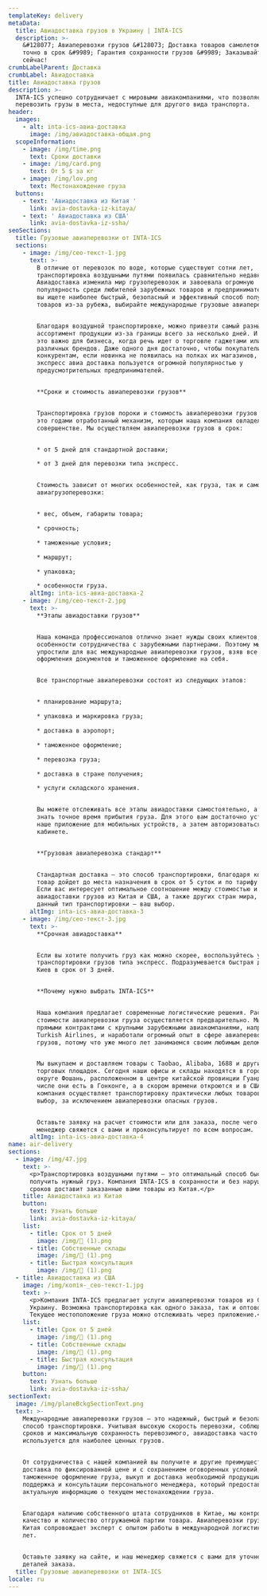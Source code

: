 ```yaml
---
templateKey: delivery
metaData:
  title: Авиадоставка грузов в Украину | INTA-ICS
  description: >-
    &#128077; Авиаперевозки грузов &#128073; Доставка товаров самолетом &#9992;
    точно в срок &#9989; Гарантия сохранности грузов &#9989; Заказывайте прямо
    сейчас!
crumbLabelParent: Доставка
crumbLabel: Авиадоставка
title: Авиадоставка грузов
description: >-
  INTA-ICS успешно сотрудничает с мировыми авиакомпаниями, что позволяет
  перевозить грузы в места, недоступные для другого вида транспорта.
header:
  images:
    - alt: inta-ics-авиа-доставка
      image: /img/авиадоставка-общая.png
  scopeInformation:
    - image: /img/time.png
      text: Сроки доставки
    - image: /img/card.png
      text: От 5 $ за кг
    - image: /img/lov.png
      text: Местонахождение груза
  buttons:
    - text: 'Авиадоставка из Китая '
      link: avia-dostavka-iz-kitaya/
    - text: ' Авиадоставка из США'
      link: avia-dostavka-iz-ssha/
seoSections:
  title: Грузовые авиаперевозки от INTA-ICS
  sections:
    - image: /img/сео-текст-1.jpg
      text: >-
        В отличие от перевозок по воде, которые существуют сотни лет,
        транспортировка воздушными путями появилась сравнительно недавно.
        Авиадоставка изменила мир грузоперевозок и завоевала огромную
        популярность среди любителей зарубежных товаров и предпринимателей. Если
        вы ищете наиболее быстрый, безопасный и эффективный способ получения
        товаров из-за рубежа, выбирайте международные грузовые авиаперевозки.


        Благодаря воздушной транспортировке, можно привезти самый разный
        ассортимент продукции из-за границы всего за несколько дней. И особенно
        это важно для бизнеса, когда речь идет о торговле гаджетами или одеждой
        различных брендов. Даже одного дня достаточно, чтобы покупатели ушли к
        конкурентам, если новинка не появилась на полках их магазинов, поэтому
        экспресс авиа доставка пользуется огромной популярностью у
        предусмотрительных предпринимателей.


        **Сроки и стоимость авиаперевозки грузов**


        Транспортировка грузов пороки и стоимость авиаперевозки грузов воздуху —
        это годами отработанный механизм, которым наша компания овладела в
        совершенстве. Мы осуществляем авиаперевозки грузов в срок:


        * от 5 дней для стандартной доставки;

        * от 3 дней для перевозки типа экспресс.


        Стоимость зависит от многих особенностей, как груза, так и самой
        авиагрузоперевозки:


        * вес, объем, габариты товара;

        * срочность;

        * таможенные условия;

        * маршрут;

        * упаковка;

        * особенности груза.
      altImg: inta-ics-авиа-доставка-2
    - image: /img/сео-текст-2.jpg
      text: >-
        **Этапы авиадоставки грузов**


        Наша команда профессионалов отлично знает нужды своих клиентов, а также
        особенности сотрудничества с зарубежными партнерами. Поэтому мы
        упростили для вас международные авиаперевозки грузов, взяв все сложности
        оформления документов и таможенное оформление на себя.


        Все транспортные авиаперевозки состоят из следующих этапов:


        * планирование маршрута;

        * упаковка и маркировка груза;

        * доставка в аэропорт;

        * таможенное оформление;

        * перевозка груза;

        * доставка в стране получения;

        * услуги складского хранения.


        Вы можете отслеживать все этапы авиадоставки самостоятельно, а также
        знать точное время прибытия груза. Для этого вам достаточно установить
        наше приложение для мобильных устройств, а затем авторизоваться в личном
        кабинете.


        **Грузовая авиаперевозка стандарт**


        Стандартная доставка — это способ транспортировки, благодаря которому
        товар дойдет до места назначения в срок от 5 суток и по тарифу от 5$/кг.
        Если вас интересует оптимальное соотношение между стоимостью и скоростью
        авиадоставки грузов из Китая и США, а также других стран мира, тогда
        данный тип транспортировки — ваш выбор.
      altImg: inta-ics-авиа-доставка-3
    - image: /img/сео-текст-3.jpg
      text: >-
        **Срочная авиадоставка**


        Если вы хотите получить груз как можно скорее, воспользуйтесь услугой
        транспортировки грузов типа экспресс. Подразумевается быстрая доставка в
        Киев в срок от 3 дней.


        **Почему нужно выбрать INTA-ICS**


        Наша компания предлагает современные логистические решения. Расчет
        стоимости авиаперевозки груза осуществляется предварительно. Мы владеем
        прямыми контрактами с крупными зарубежными авиакомпаниями, например,
        Turkish Airlines, и наработали огромный опыт в сфере авиаперевозок
        грузов, потому что уже много лет занимаемся своим любимым делом.


        Мы выкупаем и доставляем товары с Taobao, Alibaba, 1688 и других
        торговых площадок. Сегодня наши офисы и склады находятся в городском
        округе Фошань, расположенном в центре китайской провинции Гуандун. В том
        числе они есть в Гонконге, а в скором времени откроются и в США. Наша
        компания осуществляет транспортировку практически любых товаров на ваш
        выбор, за исключением авиаперевозки опасных грузов.


        Оставьте заявку на расчет стоимости или для заказа, после чего наш
        менеджер свяжется с вами и проконсультирует по всем вопросам.
      altImg: inta-ics-авиа-доставка-4
name: air-delivery
sections:
  - image: /img/47.jpg
    text: >-
      <p>Транспортировка воздушными путями — это оптимальный способ быстро
      получить нужный груз. Компания INTA-ICS в сохранности и без нарушения
      сроков доставит заказанные вами товары из Китая.</p>
    title: Авиадоставка из Китая
    button:
      text: Узнать больше
      link: avia-dostavka-iz-kitaya/
    list:
      - title: Срок от 5 дней
        image: /img/ (1).png
      - title: Собственные склады
        image: /img/ (1).png
      - title: Быстрая консультация
        image: /img/ (1).png
  - title: Авиадоставка из США
    image: /img/копія-_сео-текст-1.jpg
    text: >-
      <p>Компания INTA-ICS предлагает услуги авиаперевозки товаров из США в
      Украину. Возможна транспортировка как одного заказа, так и оптовой партии.
      Текущее местоположение груза можно отслеживать через приложение.</p>
    list:
      - title: Срок от 5 дней
        image: /img/ (1).png
      - title: Собственные склады
        image: /img/ (1).png
      - title: Быстрая консультация
        image: /img/ (1).png
    button:
      text: Узнать больше
      link: avia-dostavka-iz-ssha/
sectionText:
  image: /img/planeBckgSectionText.png
  text: >-
    Международные авиаперевозки грузов — это надежный, быстрый и безопасный
    способ транспортировки. Учитывая высокую скорость перевозки, соблюдение
    сроков и максимальную сохранность перевозимого, авиадоставка часто
    используется для наиболее ценных грузов.


    От сотрудничества с нашей компанией вы получите и другие преимущества:
    доставка по фиксированной цене и с сохранением оговоренных условий,
    таможенное оформление груза, выкуп и доставка необходимой продукции,
    поддержка и консультации персонального менеджера, который предоставит
    актуальную информацию о текущем местонахождении груза.


    Благодаря наличию собственного штата сотрудников в Китае, мы контролируем
    качество и количество отгружаемой партии товара. Авиаперевозки грузов из
    Китая сопровождает эксперт с опытом работы в международной логистике более 5
    лет.


    Оставьте заявку на сайте, и наш менеджер свяжется с вами для уточнения
    деталей заказа.
  title: Грузовые авиаперевозки от INTA-ICS
locale: ru
---
```

